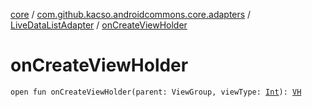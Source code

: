 [core](../../index.md) / [com.github.kacso.androidcommons.core.adapters](../index.md) / [LiveDataListAdapter](index.md) / [onCreateViewHolder](./on-create-view-holder.md)

# onCreateViewHolder

`open fun onCreateViewHolder(parent: ViewGroup, viewType: `[`Int`](https://kotlinlang.org/api/latest/jvm/stdlib/kotlin/-int/index.html)`): `[`VH`](index.md#VH)